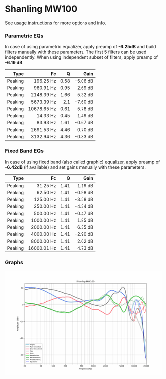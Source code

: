 # Shanling MW100
See [usage instructions](https://github.com/jaakkopasanen/AutoEq#usage) for more options and info.

### Parametric EQs
In case of using parametric equalizer, apply preamp of **-6.25dB** and build filters manually
with these parameters. The first 5 filters can be used independently.
When using independent subset of filters, apply preamp of **-6.19 dB**.

| Type    | Fc          |    Q | Gain     |
|--------:|------------:|-----:|---------:|
| Peaking | 196.25 Hz   | 0.58 | -5.06 dB |
| Peaking | 960.91 Hz   | 0.95 | 2.69 dB  |
| Peaking | 2148.39 Hz  | 1.66 | 5.32 dB  |
| Peaking | 5673.39 Hz  | 2.1  | -7.60 dB |
| Peaking | 10678.65 Hz | 0.61 | 5.78 dB  |
| Peaking | 14.33 Hz    | 0.45 | 1.49 dB  |
| Peaking | 83.93 Hz    | 1.61 | -0.67 dB |
| Peaking | 2691.53 Hz  | 4.46 | 0.70 dB  |
| Peaking | 3132.94 Hz  | 4.36 | -0.83 dB |

### Fixed Band EQs
In case of using fixed band (also called graphic) equalizer, apply preamp of **-6.42dB**
(if available) and set gains manually with these parameters.

| Type    | Fc          |    Q | Gain     |
|--------:|------------:|-----:|---------:|
| Peaking | 31.25 Hz    | 1.41 | 1.19 dB  |
| Peaking | 62.50 Hz    | 1.41 | -0.98 dB |
| Peaking | 125.00 Hz   | 1.41 | -3.58 dB |
| Peaking | 250.00 Hz   | 1.41 | -4.34 dB |
| Peaking | 500.00 Hz   | 1.41 | -0.47 dB |
| Peaking | 1000.00 Hz  | 1.41 | 1.85 dB  |
| Peaking | 2000.00 Hz  | 1.41 | 6.35 dB  |
| Peaking | 4000.00 Hz  | 1.41 | -2.90 dB |
| Peaking | 8000.00 Hz  | 1.41 | 2.62 dB  |
| Peaking | 16000.01 Hz | 1.41 | 4.73 dB  |

### Graphs
![](./Shanling%20MW100.png)